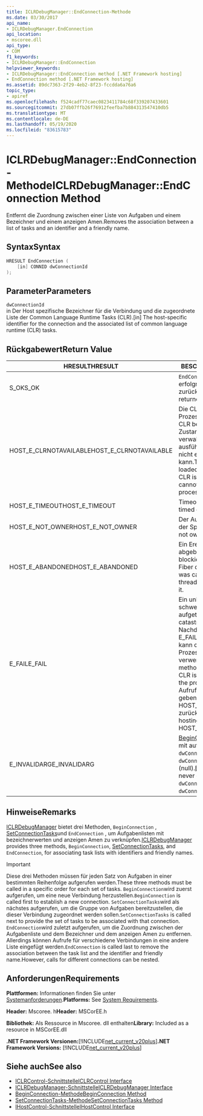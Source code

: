 ```yaml
---
title: ICLRDebugManager::EndConnection-Methode
ms.date: 03/30/2017
api_name:
- ICLRDebugManager.EndConnection
api_location:
- mscoree.dll
api_type:
- COM
f1_keywords:
- ICLRDebugManager::EndConnection
helpviewer_keywords:
- ICLRDebugManager::EndConnection method [.NET Framework hosting]
- EndConnection method [.NET Framework hosting]
ms.assetid: 89dc7363-2f29-4eb2-8f23-fccdda6a76a6
topic_type:
- apiref
ms.openlocfilehash: f524cadf77caec0823411784c68f339207433601
ms.sourcegitcommit: 27db07ffb26f76912feefba7b884313547410db5
ms.translationtype: MT
ms.contentlocale: de-DE
ms.lasthandoff: 05/19/2020
ms.locfileid: "83615783"
---
```

# <a name="iclrdebugmanagerendconnection-method"></a><span data-ttu-id="dd4ed-102">ICLRDebugManager::EndConnection-Methode</span><span class="sxs-lookup"><span data-stu-id="dd4ed-102">ICLRDebugManager::EndConnection Method</span></span>
<span data-ttu-id="dd4ed-103">Entfernt die Zuordnung zwischen einer Liste von Aufgaben und einem Bezeichner und einem anzeigen Amen.</span><span class="sxs-lookup"><span data-stu-id="dd4ed-103">Removes the association between a list of tasks and an identifier and a friendly name.</span></span>  
  
## <a name="syntax"></a><span data-ttu-id="dd4ed-104">Syntax</span><span class="sxs-lookup"><span data-stu-id="dd4ed-104">Syntax</span></span>  
  
```cpp  
HRESULT EndConnection (  
    [in] CONNID dwConnectionId  
);  
```  
  
## <a name="parameters"></a><span data-ttu-id="dd4ed-105">Parameter</span><span class="sxs-lookup"><span data-stu-id="dd4ed-105">Parameters</span></span>  
 `dwConnectionId`  
 <span data-ttu-id="dd4ed-106">in Der Host spezifische Bezeichner für die Verbindung und die zugeordnete Liste der Common Language Runtime Tasks (CLR).</span><span class="sxs-lookup"><span data-stu-id="dd4ed-106">[in] The host-specific identifier for the connection and the associated list of common language runtime (CLR) tasks.</span></span>  
  
## <a name="return-value"></a><span data-ttu-id="dd4ed-107">Rückgabewert</span><span class="sxs-lookup"><span data-stu-id="dd4ed-107">Return Value</span></span>  
  
|<span data-ttu-id="dd4ed-108">HRESULT</span><span class="sxs-lookup"><span data-stu-id="dd4ed-108">HRESULT</span></span>|<span data-ttu-id="dd4ed-109">BESCHREIBUNG</span><span class="sxs-lookup"><span data-stu-id="dd4ed-109">Description</span></span>|  
|-------------|-----------------|  
|<span data-ttu-id="dd4ed-110">S_OK</span><span class="sxs-lookup"><span data-stu-id="dd4ed-110">S_OK</span></span>|<span data-ttu-id="dd4ed-111">`EndConnection`wurde erfolgreich zurückgegeben.</span><span class="sxs-lookup"><span data-stu-id="dd4ed-111">`EndConnection` returned successfully.</span></span>|  
|<span data-ttu-id="dd4ed-112">HOST_E_CLRNOTAVAILABLE</span><span class="sxs-lookup"><span data-stu-id="dd4ed-112">HOST_E_CLRNOTAVAILABLE</span></span>|<span data-ttu-id="dd4ed-113">Die CLR wurde nicht in einen Prozess geladen, oder die CLR befindet sich in einem Zustand, in dem Sie verwalteten Code nicht ausführen oder den-Befehl nicht erfolgreich verarbeiten kann.</span><span class="sxs-lookup"><span data-stu-id="dd4ed-113">The CLR has not been loaded into a process, or the CLR is in a state in which it cannot run managed code or process the call successfully.</span></span>|  
|<span data-ttu-id="dd4ed-114">HOST_E_TIMEOUT</span><span class="sxs-lookup"><span data-stu-id="dd4ed-114">HOST_E_TIMEOUT</span></span>|<span data-ttu-id="dd4ed-115">Timeout des Aufrufes.</span><span class="sxs-lookup"><span data-stu-id="dd4ed-115">The call timed out.</span></span>|  
|<span data-ttu-id="dd4ed-116">HOST_E_NOT_OWNER</span><span class="sxs-lookup"><span data-stu-id="dd4ed-116">HOST_E_NOT_OWNER</span></span>|<span data-ttu-id="dd4ed-117">Der Aufrufer ist nicht Besitzer der Sperre.</span><span class="sxs-lookup"><span data-stu-id="dd4ed-117">The caller does not own the lock.</span></span>|  
|<span data-ttu-id="dd4ed-118">HOST_E_ABANDONED</span><span class="sxs-lookup"><span data-stu-id="dd4ed-118">HOST_E_ABANDONED</span></span>|<span data-ttu-id="dd4ed-119">Ein Ereignis wurde abgebrochen, während ein blockierter Thread oder eine Fiber darauf wartete.</span><span class="sxs-lookup"><span data-stu-id="dd4ed-119">An event was canceled while a blocked thread or fiber was waiting on it.</span></span>|  
|<span data-ttu-id="dd4ed-120">E_FAIL</span><span class="sxs-lookup"><span data-stu-id="dd4ed-120">E_FAIL</span></span>|<span data-ttu-id="dd4ed-121">Ein unbekannter schwerwiegender Fehler ist aufgetreten.</span><span class="sxs-lookup"><span data-stu-id="dd4ed-121">An unknown catastrophic failure occurred.</span></span> <span data-ttu-id="dd4ed-122">Nachdem eine Methode E_FAIL zurückgegeben hat, kann die CLR innerhalb des Prozesses nicht mehr verwendet werden.</span><span class="sxs-lookup"><span data-stu-id="dd4ed-122">After a method returns E_FAIL, the CLR is no longer usable within the process.</span></span> <span data-ttu-id="dd4ed-123">Nachfolgende Aufrufe von Hostingmethoden geben HOST_E_CLRNOTAVAILABLE zurück.</span><span class="sxs-lookup"><span data-stu-id="dd4ed-123">Subsequent calls to hosting methods return HOST_E_CLRNOTAVAILABLE.</span></span>|  
|<span data-ttu-id="dd4ed-124">E_INVALIDARG</span><span class="sxs-lookup"><span data-stu-id="dd4ed-124">E_INVALIDARG</span></span>|<span data-ttu-id="dd4ed-125">[BeginConnection](iclrdebugmanager-beginconnection-method.md) wurde nie mit aufgerufen `dwConnectionId` , oder `dwConnectionId` war 0 (null).</span><span class="sxs-lookup"><span data-stu-id="dd4ed-125">[BeginConnection](iclrdebugmanager-beginconnection-method.md) was never called using `dwConnectionId`, or `dwConnectionId` was zero.</span></span>|  
  
## <a name="remarks"></a><span data-ttu-id="dd4ed-126">Hinweise</span><span class="sxs-lookup"><span data-stu-id="dd4ed-126">Remarks</span></span>  
 <span data-ttu-id="dd4ed-127">[ICLRDebugManager](../../../../docs/framework/unmanaged-api/hosting/iclrdebugmanager-interface.md) bietet drei Methoden, `BeginConnection` , [SetConnectionTasks](iclrdebugmanager-setconnectiontasks-method.md)und `EndConnection` , um Aufgabenlisten mit bezeichnerwerten und anzeigen Amen zu verknüpfen.</span><span class="sxs-lookup"><span data-stu-id="dd4ed-127">[ICLRDebugManager](../../../../docs/framework/unmanaged-api/hosting/iclrdebugmanager-interface.md) provides three methods, `BeginConnection`, [SetConnectionTasks](iclrdebugmanager-setconnectiontasks-method.md), and `EndConnection`, for associating task lists with identifiers and friendly names.</span></span>  
  
> [!IMPORTANT]
> <span data-ttu-id="dd4ed-128">Diese drei Methoden müssen für jeden Satz von Aufgaben in einer bestimmten Reihenfolge aufgerufen werden.</span><span class="sxs-lookup"><span data-stu-id="dd4ed-128">These three methods must be called in a specific order for each set of tasks.</span></span> <span data-ttu-id="dd4ed-129">`BeginConnection`wird zuerst aufgerufen, um eine neue Verbindung herzustellen.</span><span class="sxs-lookup"><span data-stu-id="dd4ed-129">`BeginConnection` is called first to establish a new connection.</span></span> <span data-ttu-id="dd4ed-130">`SetConnectionTasks`wird als nächstes aufgerufen, um die Gruppe von Aufgaben bereitzustellen, die dieser Verbindung zugeordnet werden sollen.</span><span class="sxs-lookup"><span data-stu-id="dd4ed-130">`SetConnectionTasks` is called next to provide the set of tasks to be associated with that connection.</span></span> <span data-ttu-id="dd4ed-131">`EndConnection`wird zuletzt aufgerufen, um die Zuordnung zwischen der Aufgabenliste und dem Bezeichner und dem anzeigen Amen zu entfernen. Allerdings können Aufrufe für verschiedene Verbindungen in eine andere Liste eingefügt werden.</span><span class="sxs-lookup"><span data-stu-id="dd4ed-131">`EndConnection` is called last to remove the association between the task list and the identifier and friendly name.However, calls for different connections can be nested.</span></span>  
  
## <a name="requirements"></a><span data-ttu-id="dd4ed-132">Anforderungen</span><span class="sxs-lookup"><span data-stu-id="dd4ed-132">Requirements</span></span>  
 <span data-ttu-id="dd4ed-133">**Plattformen:** Informationen finden Sie unter [Systemanforderungen](../../get-started/system-requirements.md).</span><span class="sxs-lookup"><span data-stu-id="dd4ed-133">**Platforms:** See [System Requirements](../../get-started/system-requirements.md).</span></span>  
  
 <span data-ttu-id="dd4ed-134">**Header:** Mscoree. h</span><span class="sxs-lookup"><span data-stu-id="dd4ed-134">**Header:** MSCorEE.h</span></span>  
  
 <span data-ttu-id="dd4ed-135">**Bibliothek:** Als Ressource in Mscoree. dll enthalten</span><span class="sxs-lookup"><span data-stu-id="dd4ed-135">**Library:** Included as a resource in MSCorEE.dll</span></span>  
  
 <span data-ttu-id="dd4ed-136">**.NET Framework Versionen:**[!INCLUDE[net_current_v20plus](../../../../includes/net-current-v20plus-md.md)]</span><span class="sxs-lookup"><span data-stu-id="dd4ed-136">**.NET Framework Versions:** [!INCLUDE[net_current_v20plus](../../../../includes/net-current-v20plus-md.md)]</span></span>  
  
## <a name="see-also"></a><span data-ttu-id="dd4ed-137">Siehe auch</span><span class="sxs-lookup"><span data-stu-id="dd4ed-137">See also</span></span>

- [<span data-ttu-id="dd4ed-138">ICLRControl-Schnittstelle</span><span class="sxs-lookup"><span data-stu-id="dd4ed-138">ICLRControl Interface</span></span>](iclrcontrol-interface.md)
- [<span data-ttu-id="dd4ed-139">ICLRDebugManager-Schnittstelle</span><span class="sxs-lookup"><span data-stu-id="dd4ed-139">ICLRDebugManager Interface</span></span>](iclrdebugmanager-interface.md)
- [<span data-ttu-id="dd4ed-140">BeginConnection-Methode</span><span class="sxs-lookup"><span data-stu-id="dd4ed-140">BeginConnection Method</span></span>](iclrdebugmanager-beginconnection-method.md)
- [<span data-ttu-id="dd4ed-141">SetConnectionTasks-Methode</span><span class="sxs-lookup"><span data-stu-id="dd4ed-141">SetConnectionTasks Method</span></span>](iclrdebugmanager-setconnectiontasks-method.md)
- [<span data-ttu-id="dd4ed-142">IHostControl-Schnittstelle</span><span class="sxs-lookup"><span data-stu-id="dd4ed-142">IHostControl Interface</span></span>](ihostcontrol-interface.md)
